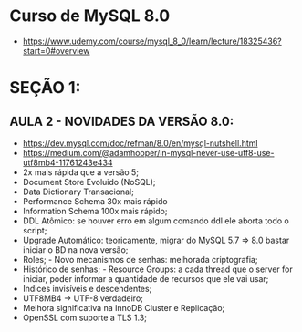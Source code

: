 <h1 class="center">Curso de MySQL 8.0</h1>

- https://www.udemy.com/course/mysql_8_0/learn/lecture/18325436?start=0#overview

# SEÇÃO 1:

## AULA 2 - NOVIDADES DA VERSÃO 8.0:

- https://dev.mysql.com/doc/refman/8.0/en/mysql-nutshell.html
- https://medium.com/@adamhooper/in-mysql-never-use-utf8-use-utf8mb4-11761243e434
- 2x mais rápida que a versão 5;
- Document Store Evoluido (NoSQL);
- Data Dictionary Transacional;
- Performance Schema 30x mais rápido
- Information Schema 100x mais rápido;
- DDL Atômico: se houver erro em algum comando ddl ele aborta todo o script;
- Upgrade Automático: teoricamente, migrar do MySQL 5.7 => 8.0 bastar iniciar o BD na nova versão;
- Roles; - Novo mecanismos de senhas: melhorada criptografia;
- Histórico de senhas; - Resource Groups: a cada thread que o server for iniciar, poder informar a quantidade de recursos que ele vai usar;
- Indices invisíveis e descendentes;
- UTF8MB4 -> UTF-8 verdadeiro;
- Melhora significativa na InnoDB Cluster e Replicação;
- OpenSSL com suporte a TLS 1.3;
